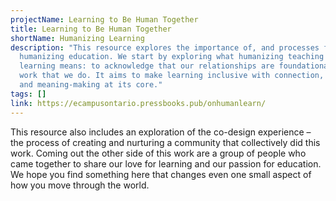 ```yaml
---
projectName: Learning to Be Human Together
title: Learning to Be Human Together
shortName: Humanizing Learning
description: "This resource explores the importance of, and processes for,
  humanizing education. We start by exploring what humanizing teaching and
  learning means: to acknowledge that our relationships are foundational to the
  work that we do. It aims to make learning inclusive with connection, access,
  and meaning-making at its core."
tags: []
link: https://ecampusontario.pressbooks.pub/onhumanlearn/
---
```

This resource also includes an exploration of the co-design experience – the process of creating and nurturing a community that collectively did this work. Coming out the other side of this work are a group of people who came together to share our love for learning and our passion for education. We hope you find something here that changes even one small aspect of how you move through the world.
